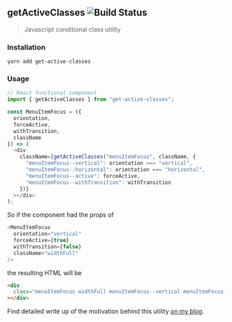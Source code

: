 ## getActiveClasses ![Build Status](https://github.com/samic*/get-active-classes/workflows/test/badge.svg)

> Javascript conditional class utility

### Installation

```
yarn add get-active-classes
```

### Usage

```js
// React functional component
import { getActiveClasses } from "get-active-classes";

const MenuItemFocus = ({
  orientation,
  forceActive,
  withTransition,
  className
}) => (
  <div
    className={getActiveClasses("menuItemFocus", className, {
      "menuItemFocus--vertical": orientation === "vertical",
      "menuItemFocus--horizontal": orientation === "horizontal",
      "menuItemFocus--active": forceActive,
      "menuItemFocus--withTransition": withTransition
    })}
  ></div>
);
```

So if the component had the props of

```js
<MenuItemFocus
  orientation="vertical"
  forceActive={true}
  withTransition={false}
  className="widthFull"
/>
```

the resulting HTML will be

```html
<div
  class="menuItemFocus widthFull menuItemFocus--vertical menuItemFocus--active"
></div>
```

Find detailed write up of the motivation behind this utility [on my blog](https://www.samdawson.dev/article/reacts-missing-conditional-class-utility).
